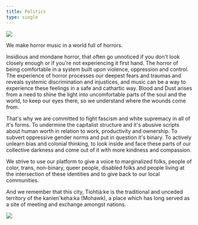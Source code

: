 ```yaml
---
title: Politics
type: single
---
```


<div class="flag"><img src="/img/flag.svg"/></div>

We make horror music in a world full of horrors.

Insidious and mondane horror, that often go unnoticed if you don't look closely enough or if you're not experiencing it first hand. The horror of being comfortable in a system built upon violence, oppression and control. The experience of horror processes our deepest fears and traumas and reveals systemic discrimination and injustices, and music can be a way to experience these feelings in a safe and cathartic way. Blood and Dust arises from a need to shine the light into uncomfortable parts of the soul and the world, to keep our eyes there, so we understand where the wounds come from.

That's why we are committed to fight fascism and white supremacy in all of it's forms. To undermine the capitalist structure and it's abusive scripts about human worth in relation to work, productivity and ownership. To subvert oppressive gender norms and put in question it's binary. To actively unlearn bias and colonial thinking, to look inside and face these parts of our collective darkness and come out of it with more kindness and compassion.

We strive to use our platform to give a voice to marginalized folks, people of color, trans, non-binary, queer people, disabled folks and people living at the intersection of these identities and to give back to our local communities.

And we remember that this city, Tiohtià:ke is the traditional and unceded territory of the kanien'keha:ka (Mohawk), a place which has long served as a site of meeting and exchange amongst nations.

<div class="separator"><img src="/img/separator-red.svg" /></div>
